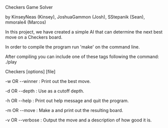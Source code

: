Checkers Game Solver

by KinseyNeas (Kinsey), JoshuaGammon (Josh), SStepanik (Sean), mmorale4 (Marcos)

In this project, we have created a simple AI that can determine the next best move on a Checkers board. 



In order to compile the program run 'make' on the command line. 

After compiling you can include one of these tags following the command: ./play

Checkers [options] [file]
 
   -w    OR     --winner      : Print out the best move.
 
   -d <num> OR  --depth <num> : Use <num> as a cutoff depth.
 
   -h    OR     --help        : Print out help message and quit the program.
 
   -m <move> OR --move <move> : Make a <move> and print out the resulting board.
 
   -v    OR     --verbose     : Output the move and a description of how good it is.
